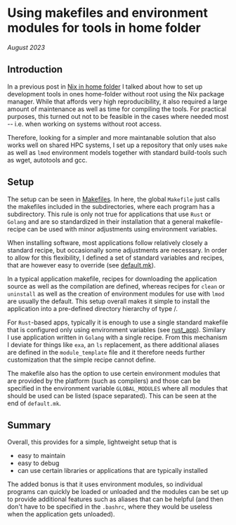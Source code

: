 # Using makefiles and environment modules for tools in home folder

_August 2023_

## Introduction

In a previous post in [Nix in home folder](./using_nix.md) I talked about how to
set up development tools in ones home-folder without root using the Nix package
manager. While that affords very high reproducibility, it also required a large
amount of maintenance as well as time for compiling the tools. For practical
purposes, this turned out not to be feasible in the cases where needed most --
i.e. when working on systems without root access.

Therefore, looking for a simpler and more maintanable solution that also works
well on shared HPC systems, I set up a repository that only uses `make` as well
as `lmod` environment models together with standard build-tools such as wget,
autotools and gcc.

## Setup

The setup can be seen in
[Makefiles](https://github.com/hhoeflin/machine_setup/tree/master/makefiles). In
here, the global `Makefile` just calls the makefiles included in the
subdirectories, where each program has a subdirectory. This rule is only not
true for applications that use `Rust` or `Golang` and are so standardized in
their installation that a general makefile-recipe can be used with minor
adjustments using environment variables.

When installing software, most applications follow relatively closely a standard
recipe, but occasionally some adjustments are necessary. In order to allow for
this flexibility, I defined a set of standard variables and recipes, that are
however easy to override (see
[default.mk](https://github.com/hhoeflin/machine_setup/tree/master/makefiles/default.mk)).

In a typical application makefile, recipes for downloading the application
source as well as the compilation are defined, whereas recipes for `clean` or
`uninstall` as well as the creation of environment modules for use with `lmod`
are usually the default. This setup overall makes it simple to install the
application into a pre-defined directory hierarchy of type
<application>/<version>.

For `Rust`-based apps, typically it is enough to use a single standard makefile
that is configured only using environment variables (see
[rust_app](https://github.com/hhoeflin/machine_setup/tree/master/makefiles/rust_app)).
Similary I use application written in `Golang` with a single recipe. From this
mechanism I deviate for things like `exa`, an `ls` replacement, as there
additional aliases are defined in the `module_template` file and it therefore
needs further customization that the simple recipe cannot define.

The makefile also has the option to use certein environment modules that are
provided by the platform (such as compilers) and those can be specified in the
environment variable `GLOBAL_MODULES` where all modules that should be used can
be listed (space separated). This can be seen at the end of `default.mk`.

## Summary

Overall, this provides for a simple, lightweight setup that is

- easy to maintain
- easy to debug
- can use certain libraries or applications that are typically installed

The added bonus is that it uses environment modules, so individual programs can
quickly be loaded or unloaded and the modules can be set up to provide
additional features such as aliases that can be helpful (and then don't have to
be specified in the `.bashrc`, where they would be useless when the application
gets unloaded).
